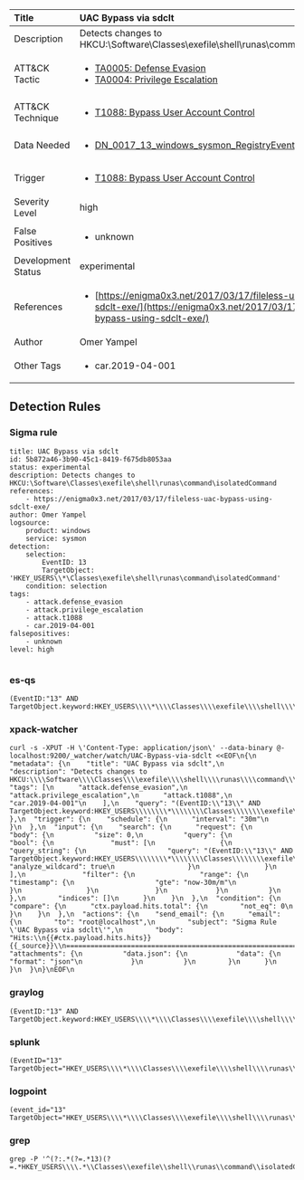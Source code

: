 | Title                | UAC Bypass via sdclt                                                                                                                                                 |
|:---------------------|:------------------------------------------------------------------------------------------------------------------------------------------------------------|
| Description          | Detects changes to HKCU:\Software\Classes\exefile\shell\runas\command\isolatedCommand                                                                                                                                           |
| ATT&amp;CK Tactic    |  <ul><li>[TA0005: Defense Evasion](https://attack.mitre.org/tactics/TA0005)</li><li>[TA0004: Privilege Escalation](https://attack.mitre.org/tactics/TA0004)</li></ul>  |
| ATT&amp;CK Technique | <ul><li>[T1088: Bypass User Account Control](https://attack.mitre.org/techniques/T1088)</li></ul>  |
| Data Needed          | <ul><li>[DN_0017_13_windows_sysmon_RegistryEvent](../Data_Needed/DN_0017_13_windows_sysmon_RegistryEvent.md)</li></ul>  |
| Trigger              | <ul><li>[T1088: Bypass User Account Control](../Triggers/T1088.md)</li></ul>  |
| Severity Level       | high |
| False Positives      | <ul><li>unknown</li></ul>  |
| Development Status   | experimental |
| References           | <ul><li>[https://enigma0x3.net/2017/03/17/fileless-uac-bypass-using-sdclt-exe/](https://enigma0x3.net/2017/03/17/fileless-uac-bypass-using-sdclt-exe/)</li></ul>  |
| Author               | Omer Yampel |
| Other Tags           | <ul><li>car.2019-04-001</li></ul> | 

## Detection Rules

### Sigma rule

```
title: UAC Bypass via sdclt
id: 5b872a46-3b90-45c1-8419-f675db8053aa
status: experimental
description: Detects changes to HKCU:\Software\Classes\exefile\shell\runas\command\isolatedCommand
references:
    - https://enigma0x3.net/2017/03/17/fileless-uac-bypass-using-sdclt-exe/
author: Omer Yampel
logsource:
    product: windows
    service: sysmon
detection:
    selection:
        EventID: 13 
        TargetObject: 'HKEY_USERS\\*\Classes\exefile\shell\runas\command\isolatedCommand'
    condition: selection
tags:
    - attack.defense_evasion
    - attack.privilege_escalation
    - attack.t1088
    - car.2019-04-001
falsepositives:
    - unknown
level: high


```





### es-qs
    
```
(EventID:"13" AND TargetObject.keyword:HKEY_USERS\\\\*\\\\Classes\\\\exefile\\\\shell\\\\runas\\\\command\\\\isolatedCommand)
```


### xpack-watcher
    
```
curl -s -XPUT -H \'Content-Type: application/json\' --data-binary @- localhost:9200/_watcher/watch/UAC-Bypass-via-sdclt <<EOF\n{\n  "metadata": {\n    "title": "UAC Bypass via sdclt",\n    "description": "Detects changes to HKCU:\\\\Software\\\\Classes\\\\exefile\\\\shell\\\\runas\\\\command\\\\isolatedCommand",\n    "tags": [\n      "attack.defense_evasion",\n      "attack.privilege_escalation",\n      "attack.t1088",\n      "car.2019-04-001"\n    ],\n    "query": "(EventID:\\"13\\" AND TargetObject.keyword:HKEY_USERS\\\\\\\\*\\\\\\\\Classes\\\\\\\\exefile\\\\\\\\shell\\\\\\\\runas\\\\\\\\command\\\\\\\\isolatedCommand)"\n  },\n  "trigger": {\n    "schedule": {\n      "interval": "30m"\n    }\n  },\n  "input": {\n    "search": {\n      "request": {\n        "body": {\n          "size": 0,\n          "query": {\n            "bool": {\n              "must": [\n                {\n                  "query_string": {\n                    "query": "(EventID:\\"13\\" AND TargetObject.keyword:HKEY_USERS\\\\\\\\*\\\\\\\\Classes\\\\\\\\exefile\\\\\\\\shell\\\\\\\\runas\\\\\\\\command\\\\\\\\isolatedCommand)",\n                    "analyze_wildcard": true\n                  }\n                }\n              ],\n              "filter": {\n                "range": {\n                  "timestamp": {\n                    "gte": "now-30m/m"\n                  }\n                }\n              }\n            }\n          }\n        },\n        "indices": []\n      }\n    }\n  },\n  "condition": {\n    "compare": {\n      "ctx.payload.hits.total": {\n        "not_eq": 0\n      }\n    }\n  },\n  "actions": {\n    "send_email": {\n      "email": {\n        "to": "root@localhost",\n        "subject": "Sigma Rule \'UAC Bypass via sdclt\'",\n        "body": "Hits:\\n{{#ctx.payload.hits.hits}}{{_source}}\\n================================================================================\\n{{/ctx.payload.hits.hits}}",\n        "attachments": {\n          "data.json": {\n            "data": {\n              "format": "json"\n            }\n          }\n        }\n      }\n    }\n  }\n}\nEOF\n
```


### graylog
    
```
(EventID:"13" AND TargetObject.keyword:HKEY_USERS\\\\*\\\\Classes\\\\exefile\\\\shell\\\\runas\\\\command\\\\isolatedCommand)
```


### splunk
    
```
(EventID="13" TargetObject="HKEY_USERS\\\\*\\\\Classes\\\\exefile\\\\shell\\\\runas\\\\command\\\\isolatedCommand")
```


### logpoint
    
```
(event_id="13" TargetObject="HKEY_USERS\\\\*\\\\Classes\\\\exefile\\\\shell\\\\runas\\\\command\\\\isolatedCommand")
```


### grep
    
```
grep -P '^(?:.*(?=.*13)(?=.*HKEY_USERS\\\\.*\\Classes\\exefile\\shell\\runas\\command\\isolatedCommand))'
```



